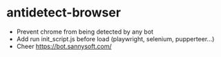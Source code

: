 # antidetect-browser

- Prevent chrome from being detected by any bot
- Add run init_script.js before load (playwright, selenium, pupperteer...)
- Cheer https://bot.sannysoft.com/
